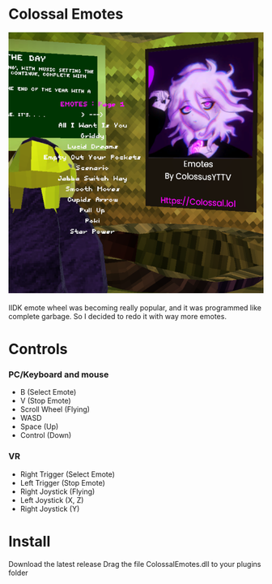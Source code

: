 # Colossal Emotes
![screenshot](modpicture.png)
<br></br>
IIDK emote wheel was becoming really popular, and it was programmed like complete garbage. So I decided to redo it with way more emotes.

# Controls
### PC/Keyboard and mouse
- B (Select Emote)
- V (Stop Emote)
- Scroll Wheel
(Flying)
- WASD
- Space (Up)
- Control (Down)
### VR
- Right Trigger (Select Emote)
- Left Trigger (Stop Emote)
- Right Joystick
(Flying)
- Left Joystick (X, Z)
- Right Joystick (Y)

# Install
Download the latest release
Drag the file ColossalEmotes.dll to your plugins folder
